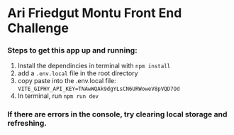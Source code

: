 # Ari Friedgut Montu Front End Challenge

### Steps to get this app up and running:

1. Install the dependincies in terminal with `npm install`
2. add a `.env.local` file in the root directory
3. copy paste into the .env.local file: `VITE_GIPHY_API_KEY=TNAwWQAk9dgYLsCN6URWoweV8pVQD7Od`
4. In terminal, run `npm run dev`

### If there are errors in the console, try clearing local storage and refreshing.
